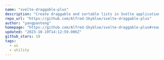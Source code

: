 ```yaml
---
name: "svelte-draggable-plus"
description: "Create draggable and sortable lists in Svelte applications."
repo_url: "https://github.com/Alfred-Skyblue/svelte-draggable-plus"
author: "yangpanteng"
homepage: "https://github.com/Alfred-Skyblue/svelte-draggable-plus#readme"
updated: "2023-10-19T14:12:59.006Z"
github_stars: 10
tags: 
  - ui
  - utility
---
```

